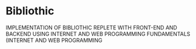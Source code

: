 # Bibliothic
IMPLEMENTATION OF BIBLIOTHIC REPLETE WITH FRONT-END AND BACKEND USING INTERNET AND WEB PROGRAMMING FUNDAMENTALS (INTERNET AND WEB PROGRAMMING

